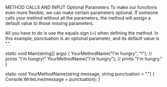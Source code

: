 METHOD CALLS AND INPUT
Optional Parameters
To make our functions even more flexible, we can make certain parameters optional. If someone calls your method without all the parameters, the method will assign a default value to those missing parameters.

All you have to do is use the equals sign (=) when defining the method. In this example, punctuation is an optional parameter, and its default value is ".".

static void Main(string[] args)
{
  YourMethodName("I'm hungry", "!"); // prints "I'm hungry!"
  YourMethodName("I'm hungry");  // prints "I'm hungry."
}

static void YourMethodName(string message, string punctuation = ".")
{
  Console.WriteLine(message + punctuation);
}
